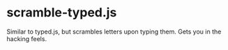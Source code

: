 # scramble-typed.js
Similar to typed.js, but scrambles letters upon typing them. Gets you in the hacking feels.
